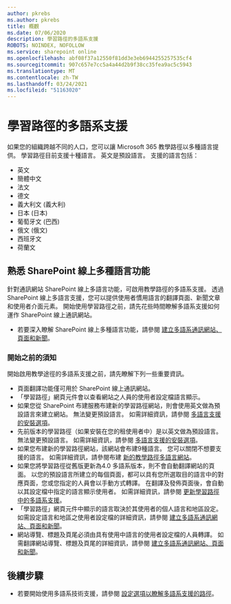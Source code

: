 ```yaml
---
author: pkrebs
ms.author: pkrebs
title: 概觀
ms.date: 07/06/2020
description: 學習路徑的多語系支援
ROBOTS: NOINDEX, NOFOLLOW
ms.service: sharepoint online
ms.openlocfilehash: abf08f37a12550f81dd3e3eb6944255257535cf4
ms.sourcegitcommit: 907c657e7cc5a4a44d2b9f38cc35fea9ac5c5943
ms.translationtype: MT
ms.contentlocale: zh-TW
ms.lasthandoff: 03/24/2021
ms.locfileid: "51163020"
---
```

# <a name="multilingual-support-for-learning-pathways"></a>學習路徑的多語系支援

如果您的組織跨越不同的人口，您可以讓 Microsoft 365 教學路徑以多種語言提供。 學習路徑目前支援十種語言。 英文是預設語言。 支援的語言包括：   

- 英文    
- 簡體中文
- 法文
- 德文
- 義大利文 (義大利)
- 日本 (日本) 
- 葡萄牙文 (巴西) 
- 俄文 (俄文) 
- 西班牙文
- 荷蘭文

## <a name="get-familiar-with-the-sharepoint-online-multilingual-features"></a>熟悉 SharePoint 線上多種語言功能
針對通訊網站 SharePoint 線上多語言功能，可啟用教學路徑的多語系支援。
透過 SharePoint 線上多語言支援，您可以提供使用者慣用語言的翻譯頁面、新聞文章和使用者介面元素。 開始使用學習路徑之前，請先花些時間瞭解多語系支援如何運作 SharePoint 線上通訊網站。 
- 若要深入瞭解 SharePoint 線上多種語言功能，請參閱 [建立多語系通訊網站、頁面和新聞](https://support.office.com/article/2bb7d610-5453-41c6-a0e8-6f40b3ed750c)。 

### <a name="what-you-should-know-before-getting-started"></a>開始之前的須知 
開始啟用教學途徑的多語系支援之前，請先瞭解下列一些重要資訊。 

- 頁面翻譯功能僅可用於 SharePoint 線上通訊網站。
- 「學習路徑」網頁元件會以查看網站之人員的使用者設定檔語言顯示。   
- 如果您從 SharePoint 布建服務布建新的學習路徑網站，則會使用英文做為預設語言來建立網站。 無法變更預設語言。 如需詳細資訊，請參閱 [多語言支援的安裝選項](./custom_setupoptions_ml.md)。
- 先前版本的學習路徑（如果安裝在您的租使用者中）是以英文做為預設語言。 無法變更預設語言。 如需詳細資訊，請參閱 [多語言支援的安裝選項](./custom_setupoptions_ml.md)。
- 如果您布建新的學習路徑網站，該網站會布建9種語言。 您可以關閉不想要支援的語言。 如需詳細資訊，請參閱布建 [新的教學路徑多語言網站](./custom_provision_ml.md)。  
- 如果您將學習路徑從舊版更新為4.0 多語系版本，則不會自動翻譯網站的頁面。 以您的預設語言所建立的每個頁面，都可以具有您所選取目的語言中的對應頁面，您或您指定的人員會以手動方式轉譯。 在翻譯及發佈頁面後，會自動以其設定檔中指定的語言顯示使用者。 如需詳細資訊，請參閱 [更新學習路徑中的多語系支援](./custom_update_ml.md)。 
- 「學習路徑」網頁元件中顯示的語言取決於其使用者的個人語言和地區設定。 如需設定語言和地區之使用者設定檔的詳細資訊，請參閱 [建立多語系通訊網站、頁面和新聞](https://support.office.com/article/2bb7d610-5453-41c6-a0e8-6f40b3ed750c)。 
- 網站導覽、標題及頁尾必須由具有使用中語言的使用者設定檔的人員轉譯。 如需翻譯網站導覽、標題及頁尾的詳細資訊，請參閱 [建立多語系通訊網站、頁面和新聞](https://support.office.com/article/2bb7d610-5453-41c6-a0e8-6f40b3ed750c)。

## <a name="next-steps"></a>後續步驟
- 若要開始使用多語系技術支援，請參閱 [設定選項以瞭解多語系支援的路徑](./custom_setupoptions_ml.md)。